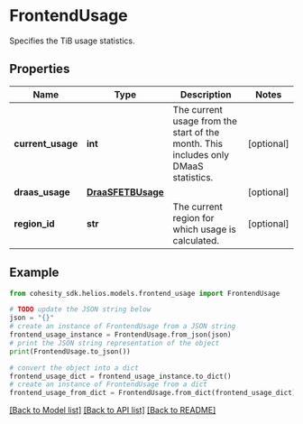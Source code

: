 # FrontendUsage

Specifies the TiB usage statistics.

## Properties

Name | Type | Description | Notes
------------ | ------------- | ------------- | -------------
**current_usage** | **int** | The current usage from the start of the month. This includes only DMaaS statistics. | [optional] 
**draas_usage** | [**DraaSFETBUsage**](DraaSFETBUsage.md) |  | [optional] 
**region_id** | **str** | The current region for which usage is calculated. | [optional] 

## Example

```python
from cohesity_sdk.helios.models.frontend_usage import FrontendUsage

# TODO update the JSON string below
json = "{}"
# create an instance of FrontendUsage from a JSON string
frontend_usage_instance = FrontendUsage.from_json(json)
# print the JSON string representation of the object
print(FrontendUsage.to_json())

# convert the object into a dict
frontend_usage_dict = frontend_usage_instance.to_dict()
# create an instance of FrontendUsage from a dict
frontend_usage_from_dict = FrontendUsage.from_dict(frontend_usage_dict)
```
[[Back to Model list]](../README.md#documentation-for-models) [[Back to API list]](../README.md#documentation-for-api-endpoints) [[Back to README]](../README.md)


